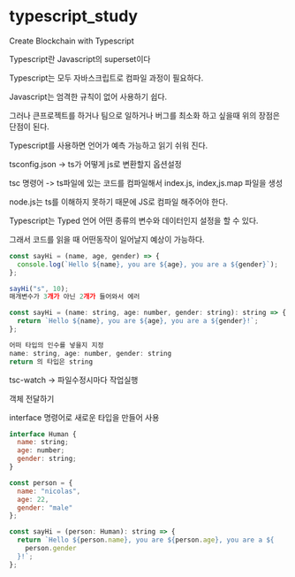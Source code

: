 # typescript_study
Create Blockchain with Typescript

Typescript란 Javascript의 superset이다

Typescript는 모두 자바스크립트로 컴파일 과정이 필요하다.

Javascript는 엄격한 규칙이 없어 사용하기 쉽다.

그러나 큰프로젝트를 하거나 팀으로 일하거나 버그를 최소화 하고 싶을때 위의 장점은 단점이 된다.

Typescript를 사용하면 언어가 예측 가능하고 읽기 쉬워 진다.

tsconfig.json -> ts가 어떻게 js로 변환할지 옵션설정

tsc 명령어 -> ts파일에 있는 코드를 컴파일해서 index.js, index,js.map 파일을 생성

node.js는 ts를 이해하지 못하기 때문에 JS로 컴파일 해주어야 한다.

Typescript는 Typed 언어 어떤 종류의 변수와 데이터인지 설정을 할 수 있다.

그래서 코드를 읽을 때 어떤동작이 일어날지 예상이 가능하다.
```javascript
const sayHi = (name, age, gender) => {
  console.log(`Hello ${name}, you are ${age}, you are a ${gender}`);
};

sayHi("s", 10);
매개변수가 3개가 아닌 2개가 들어와서 에러

const sayHi = (name: string, age: number, gender: string): string => {
  return `Hello ${name}, you are ${age}, you are a ${gender}!`;
};

어떠 타입의 인수를 넣을지 지정
name: string, age: number, gender: string
return 의 타입은 string

```

tsc-watch -> 파일수정시마다 작업실행

객체 전달하기

interface 명령어로 새로운 타입을 만들어 사용
```javascript
interface Human {
  name: string;
  age: number;
  gender: string;
}

const person = {
  name: "nicolas",
  age: 22,
  gender: "male"
};

const sayHi = (person: Human): string => {
  return `Hello ${person.name}, you are ${person.age}, you are a ${
    person.gender
  }!`;
};
```